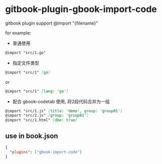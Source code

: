 # gitbook-plugin-gbook-import-code

gitbook plugin support @import "{filename}"

for example:

- 普通使用

```md
@import "src/1.go"
``` 

- 指定文件类型

```md
@import "src/1" [go]
```

or

```md
@import "src/1" [lang: 'go']
```

- 配合 gbook-codetab 使用, 将2段代码合并为一组

```md
@import "src/1.js" [title: 'demo', group: 'group01']
@import "src/2.js" [group: 'group01']
@import "src/1.html" [dbe: true]
```

## use in book.json

```json
{
  "plugins": ["gbook-import-code"]
}
```